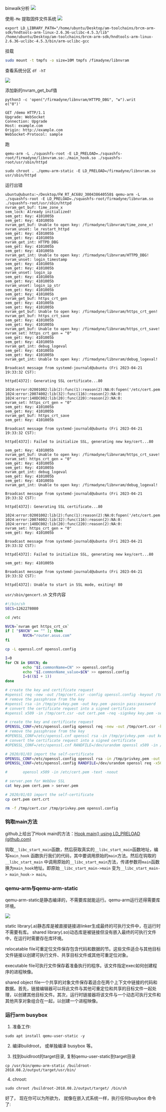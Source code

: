 
binwalk分析
![](images/Pasted%20image%2020230419122456.png)

使用`-Me` 提取固件文件系统
![](images/Pasted%20image%2020230419122751.png)


```
export LD_LIBRARY_PATH="/home/ubuntu/Desktop/am-toolchains/brcm-arm-sdk/hndtools-arm-linux-2.6.36-uclibc-4.5.3/lib"
/home/ubuntu/Desktop/am-toolchains/brcm-arm-sdk/hndtools-arm-linux-2.6.36-uclibc-4.5.3/bin/arm-uclibc-gcc
```

挂载
```bash
sudo mount -t tmpfs -o size=10M tmpfs /fimadyne/libnvram
```

查看系统分区 `df -hT` 

![](images/Pasted%20image%2020230421193040.png)

添加新的nvram_get_buf值
```
python3 -c 'open("/firmadyne/libnvram/HTTPD_DBG", "w").writ
e("0")'
```

```
GET /demo HTTP/1.1
Upgrade: WebSocket
Connection: Upgrade
Host: example.com
Origin: http://example.com
WebSocket-Protocol: sample
```

跑
```
qemu-arm -L ./squashfs-root -E LD_PRELOAD=./squashfs-root/firmadyne/libnvram.so:./main_hook.so ./squashfs-root/usr/sbin/httpd
```

```
sudo chroot . ./qemu-arm-static -E LD_PRELOAD=/firmadyne/libnvram.so usr/sbin/httpd
```

运行出错

```
ubuntu@ubuntu:~/Desktop/FW_RT_AC68U_300438640558$ qemu-arm -L ./squashfs-root -E LD_PRELOAD=./squashfs-root/firmadyne/libnvram.so ./squashfs-root/usr/sbin/httpd
nvram_get_buf: time_zone_x
sem_lock: Already initialized!
sem_get: Key: 4101005b
sem_get: Key: 4101005b
nvram_get_buf: Unable to open key: /firmadyne/libnvram/time_zone_x!
nvram_unset: le_restart_httpd
sem_get: Key: 4101005b
sem_get: Key: 4101005b
nvram_get_int: HTTPD_DBG
sem_get: Key: 4101005b
sem_get: Key: 4101005b
nvram_get_int: Unable to open key: /firmadyne/libnvram/HTTPD_DBG!
nvram_unset: login_timestamp
sem_get: Key: 4101005b
sem_get: Key: 4101005b
nvram_unset: login_ip
sem_get: Key: 4101005b
sem_get: Key: 4101005b
nvram_unset: login_ip_str
sem_get: Key: 4101005b
sem_get: Key: 4101005b
nvram_get_buf: https_crt_gen
sem_get: Key: 4101005b
sem_get: Key: 4101005b
nvram_get_buf: Unable to open key: /firmadyne/libnvram/https_crt_gen!
nvram_get_buf: https_crt_save
sem_get: Key: 4101005b
sem_get: Key: 4101005b
nvram_get_buf: Unable to open key: /firmadyne/libnvram/https_crt_save!
nvram_set: https_crt_gen = "0"
sem_get: Key: 4101005b
sem_get: Key: 4101005b
nvram_get_int: debug_logeval
sem_get: Key: 4101005b
sem_get: Key: 4101005b
nvram_get_int: Unable to open key: /firmadyne/libnvram/debug_logeval!

Broadcast message from systemd-journald@ubuntu (Fri 2023-04-21 19:33:32 CST):

httpd[4372]: Generating SSL certificate...80

1024:error:02001002:lib(2):func(1):reason(2):NA:0:fopen('/etc/cert.pem','r')
1024:error:20074002:lib(32):func(116):reason(2):NA:0:
1024:error:140DC002:lib(20):func(220):reason(2):NA:0:
nvram_set: https_crt_gen = "0"
sem_get: Key: 4101005b
sem_get: Key: 4101005b
nvram_get_buf: https_crt_save
sem_get: Key: 4101005b

Broadcast message from systemd-journald@ubuntu (Fri 2023-04-21 19:33:32 CST):

httpd[4372]: Failed to initialize SSL, generating new key/cert...80

sem_get: Key: 4101005b
nvram_get_buf: Unable to open key: /firmadyne/libnvram/https_crt_save!
nvram_set: https_crt_gen = "0"
sem_get: Key: 4101005b
sem_get: Key: 4101005b
nvram_get_int: debug_logeval
sem_get: Key: 4101005b
sem_get: Key: 4101005b
nvram_get_int: Unable to open key: /firmadyne/libnvram/debug_logeval!

Broadcast message from systemd-journald@ubuntu (Fri 2023-04-21 19:33:32 CST):

httpd[4372]: Generating SSL certificate...80

1024:error:02001002:lib(2):func(1):reason(2):NA:0:fopen('/etc/cert.pem','r')
1024:error:20074002:lib(32):func(116):reason(2):NA:0:
1024:error:140DC002:lib(20):func(220):reason(2):NA:0:
nvram_set: https_crt_gen = "0"
sem_get: Key: 4101005b

Broadcast message from systemd-journald@ubuntu (Fri 2023-04-21 19:33:32 CST):

httpd[4372]: Failed to initialize SSL, generating new key/cert...80

sem_get: Key: 4101005b

Broadcast message from systemd-journald@ubuntu (Fri 2023-04-21 19:33:32 CST):

httpd[4372]: Unable to start in SSL mode, exiting! 80
```


`usr/sbin/gencert.sh` 文件内容
```bash
#!/bin/sh
SECS=1262278080

cd /etc

NVCN=`nvram get https_crt_cn`
if [ "$NVCN" == "" ]; then
        NVCN="router.asus.com"
fi

cp -L openssl.cnf openssl.config

I=0
for CN in $NVCN; do
        echo "$I.commonName=CN" >> openssl.config
        echo "$I.commonName_value=$CN" >> openssl.config
        I=$(($I + 1))
done

# create the key and certificate request
#openssl req -new -out /tmp/cert.csr -config openssl.config -keyout /tmp/privkey.pem -newkey rsa:1024 -passout pass:password
# remove the passphrase from the key
#openssl rsa -in /tmp/privkey.pem -out key.pem -passin pass:password
# convert the certificate request into a signed certificate
#openssl x509 -in /tmp/cert.csr -out cert.pem -req -signkey key.pem -setstartsecs $SECS -days 3653 -set_serial $1

# create the key and certificate request
OPENSSL_CONF=/etc/openssl.config openssl req -new -out /tmp/cert.csr -keyout /tmp/privkey.pem -newkey rsa:2048 -passout pass:password
# remove the passphrase from the key
#OPENSSL_CONF=/etc/openssl.cnf openssl rsa -in /tmp/privkey.pem -out key.pem -passin pass:password
# convert the certificate request into a signed certificate
#OPENSSL_CONF=/etc/openssl.cnf RANDFILE=/dev/urandom openssl x509 -in /tmp/cert.csr -out cert.pem -req -signkey key.pem -days 3653 -sha256

# 2020/01/03 import the self-certificate
OPENSSL_CONF=/etc/openssl.config openssl rsa -in /tmp/privkey.pem -out key.pem -passin pass:password
OPENSSL_CONF=/etc/openssl.config RANDFILE=/dev/urandom openssl req -x509 -new -nodes -in /tmp/cert.csr -key key.pem -days 3653 -sha256 -out cert.pem

#       openssl x509 -in /etc/cert.pem -text -noout

# server.pem for WebDav SSL
cat key.pem cert.pem > server.pem

# 2020/01/03 import the self-certificate
cp cert.pem cert.crt

rm -f /tmp/cert.csr /tmp/privkey.pem openssl.config
```


### 钩取main方法
github上给出了Hook main的方法：[Hook main() using LD_PRELOAD (github.com)](https://gist.github.com/apsun/1e144bf7639b22ff0097171fa0f8c6b1)

钩取`__libc_start_main`函数，然后获取真实的`__libc_start_main`函数地址，编写`main_hook` 函数执行我们的代码，其中要调用原始的`main`方法。然后在钩取的`__libc_start_main` 中调用原始的`__libc_start_main`方法，传递参数将`main`函数换为`main_hook`地址。即原始`__libc_start_main->main` 变为`__libc_start_main-> main_hook-> main`。




### qemu-arm与qemu-arm-static
qemu-arm-static是静态编译的，不需要库就能运行。qemu-arm运行还得需要库环境。

![](images/Pasted%20image%2020230421180422.png)

static library(.a)静态库是被直接链接进linker生成最终的可执行文件中，在运行时不需要有库。
shared library(.so)动态库是被链接但没有嵌入最终的可执行文件中，在运行时需要存在库环境。

relocatable file可重定位文件保存包含代码和数据的节。这些文件适合与其他目标文件链接以创建可执行文件、共享目标文件或其他可重定位对象。

executable file可执行文件保存着准备执行的程序。该文件指定exec如何创建程序的进程映像。

shared object file一个共享的对象文件保存着适合在两个上下文中链接的代码和数据。首先，链接编辑器可以将此文件与其他可重定位和共享的目标文件一起处理，以创建其他目标文件。其次，运行时链接器将该文件与一个动态可执行文件和其他共享对象组合在一起，以创建一个进程映像。

### 运行arm busybox
1. 准备工作:
```
sudo apt install qemu-user-static -y
```

2. 编译buildroot， 或单独编译 busybox 等。

3. 找到buidlroot的target目录, 复制qemu-user-static到target目录
```
cp /usr/bin/qemu-arm-static /buildroot-2018.08.2/output/target/usr/bin/
```
4. chroot:
```
sudo chroot /buildroot-2018.08.2/output/target/ /bin/sh
```

好了， 现在你可以为所欲为， 就像在嵌入式系统一样，执行任何busybox 命令了: